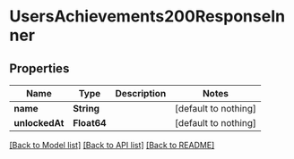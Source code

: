 # UsersAchievements200ResponseInner


## Properties
Name | Type | Description | Notes
------------ | ------------- | ------------- | -------------
**name** | **String** |  | [default to nothing]
**unlockedAt** | **Float64** |  | [default to nothing]


[[Back to Model list]](../README.md#models) [[Back to API list]](../README.md#api-endpoints) [[Back to README]](../README.md)


